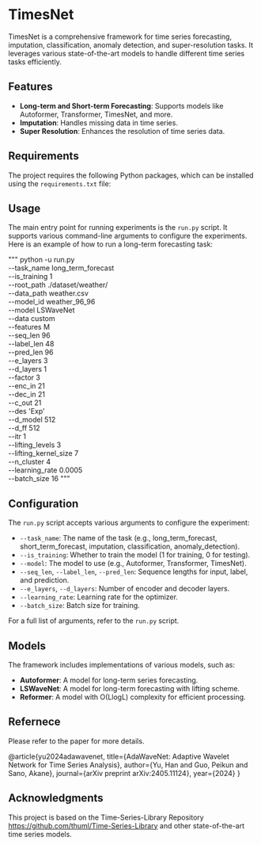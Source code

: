# TimesNet

TimesNet is a comprehensive framework for time series forecasting, imputation, classification, anomaly detection, and super-resolution tasks. It leverages various state-of-the-art models to handle different time series tasks efficiently.

## Features

- **Long-term and Short-term Forecasting**: Supports models like Autoformer, Transformer, TimesNet, and more.
- **Imputation**: Handles missing data in time series.
- **Super Resolution**: Enhances the resolution of time series data.

## Requirements

The project requires the following Python packages, which can be installed using the `requirements.txt` file:


## Usage

The main entry point for running experiments is the `run.py` script. It supports various command-line arguments to configure the experiments. Here is an example of how to run a long-term forecasting task:

"""
python -u run.py \
--task_name long_term_forecast \
--is_training 1 \
--root_path ./dataset/weather/ \
--data_path weather.csv \
--model_id weather_96_96 \
--model LSWaveNet \
--data custom \
--features M \
--seq_len 96 \
--label_len 48 \
--pred_len 96 \
--e_layers 3 \
--d_layers 1 \
--factor 3 \
--enc_in 21 \
--dec_in 21 \
--c_out 21 \
--des 'Exp' \
--d_model 512 \
--d_ff 512 \
--itr 1 \
--lifting_levels 3 \
--lifting_kernel_size 7 \
--n_cluster 4 \
--learning_rate 0.0005 \
--batch_size 16
"""

## Configuration

The `run.py` script accepts various arguments to configure the experiment:

- `--task_name`: The name of the task (e.g., long_term_forecast, short_term_forecast, imputation, classification, anomaly_detection).
- `--is_training`: Whether to train the model (1 for training, 0 for testing).
- `--model`: The model to use (e.g., Autoformer, Transformer, TimesNet).
- `--seq_len`, `--label_len`, `--pred_len`: Sequence lengths for input, label, and prediction.
- `--e_layers`, `--d_layers`: Number of encoder and decoder layers.
- `--learning_rate`: Learning rate for the optimizer.
- `--batch_size`: Batch size for training.

For a full list of arguments, refer to the `run.py` script.

## Models

The framework includes implementations of various models, such as:

- **Autoformer**: A model for long-term series forecasting.
- **LSWaveNet**: A model for long-term forecasting with lifting scheme.
- **Reformer**: A model with O(LlogL) complexity for efficient processing.

## Refernece

Please refer to the paper for more details.

@article{yu2024adawavenet,
  title={AdaWaveNet: Adaptive Wavelet Network for Time Series Analysis},
  author={Yu, Han and Guo, Peikun and Sano, Akane},
  journal={arXiv preprint arXiv:2405.11124},
  year={2024}
}


## Acknowledgments

This project is based on the Time-Series-Library Repository <https://github.com/thuml/Time-Series-Library> and other state-of-the-art time series models.
